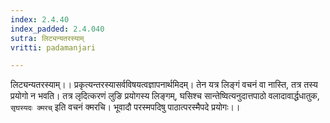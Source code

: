 ```yaml
---
index: 2.4.40
index_padded: 2.4.040
sutra: लिट्यन्यतरस्याम्
vritti: padamanjari

---
```

लिट्यन्यतरस्याम्।। प्रकृत्यन्तरस्यासर्वविषयत्वज्ञापनार्थमिदम्। तेन यत्र  लिङ्गं वचनं वा नास्ति, तत्र तस्य प्रयोगो न भवति। तत्र लृदित्करणं लुङि प्रयोगस्य लिङ्गम्, घसिश्च सान्तेष्वित्यनुदात्तपाठो वलादावार्द्धधातुक, `सृघस्यदः क्मरच्` इति वचनं क्मरचि। भूवादौ परस्मपदिषु पाठात्परस्मैपदे प्रयोगः।।